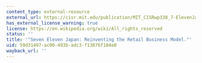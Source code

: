 ```yaml
---
content_type: external-resource
external_url: https://cisr.mit.edu/publication/MIT_CISRwp338_7-ElevenJapan_NagayamaWeill
has_external_license_warning: true
license: https://en.wikipedia.org/wiki/All_rights_reserved
status: ''
title: '"Seven Eleven Japan: Reinventing the Retail Business Model."'
uid: 59d31497-ac00-493b-adc3-f13876f184e0
wayback_url: ''
---
```

